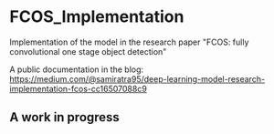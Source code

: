 # FCOS_Implementation
Implementation of the model in the research paper "FCOS: fully convolutional one stage object detection" 

A public documentation in the blog: https://medium.com/@samiratra95/deep-learning-model-research-implementation-fcos-cc16507088c9
## A work in progress
